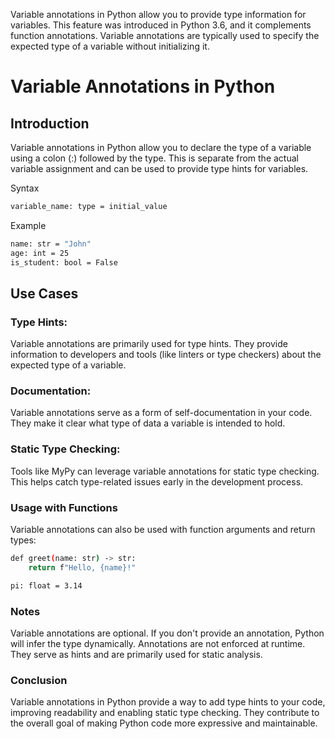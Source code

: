 Variable annotations in Python allow you to provide type information for variables. This feature was introduced in Python 3.6, and it complements function annotations. Variable annotations are typically used to specify the expected type of a variable without initializing it.

# Variable Annotations in Python

## Introduction
Variable annotations in Python allow you to declare the type of a variable using a colon (:) followed by the type. This is separate from the actual variable assignment and can be used to provide type hints for variables.

Syntax

```bash
variable_name: type = initial_value
```
Example

```bash
name: str = "John"
age: int = 25
is_student: bool = False
```
## Use Cases
### Type Hints:
Variable annotations are primarily used for type hints. They provide information to developers and tools (like linters or type checkers) about the expected type of a variable.
### Documentation:
Variable annotations serve as a form of self-documentation in your code. They make it clear what type of data a variable is intended to hold.
### Static Type Checking:
Tools like MyPy can leverage variable annotations for static type checking. This helps catch type-related issues early in the development process.
### Usage with Functions
Variable annotations can also be used with function arguments and return types:

```bash
def greet(name: str) -> str:
    return f"Hello, {name}!"

pi: float = 3.14
```
### Notes
Variable annotations are optional. If you don't provide an annotation, Python will infer the type dynamically.
Annotations are not enforced at runtime. They serve as hints and are primarily used for static analysis.
### Conclusion
Variable annotations in Python provide a way to add type hints to your code, improving readability and enabling static type checking. They contribute to the overall goal of making Python code more expressive and maintainable.

